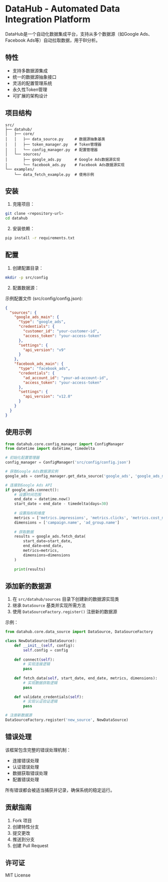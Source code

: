 # DataHub - Automated Data Integration Platform

DataHub是一个自动化数据集成平台，支持从多个数据源（如Google Ads、Facebook Ads等）自动拉取数据，用于BI分析。

## 特性

- 支持多数据源集成
- 统一的数据源抽象接口
- 灵活的配置管理系统
- 永久性Token管理
- 可扩展的架构设计

## 项目结构

```
src/
├── datahub/
│   ├── core/
│   │   ├── data_source.py     # 数据源抽象基类
│   │   ├── token_manager.py   # Token管理器
│   │   └── config_manager.py  # 配置管理器
│   └── sources/
│       ├── google_ads.py      # Google Ads数据源实现
│       └── facebook_ads.py    # Facebook Ads数据源实现
└── examples/
    └── data_fetch_example.py  # 使用示例
```

## 安装

1. 克隆项目：
```bash
git clone <repository-url>
cd datahub
```

2. 安装依赖：
```bash
pip install -r requirements.txt
```

## 配置

1. 创建配置目录：
```bash
mkdir -p src/config
```

2. 配置数据源：

示例配置文件 (src/config/config.json):
```json
{
  "sources": {
    "google_ads_main": {
      "type": "google_ads",
      "credentials": {
        "customer_id": "your-customer-id",
        "access_token": "your-access-token"
      },
      "settings": {
        "api_version": "v9"
      }
    },
    "facebook_ads_main": {
      "type": "facebook_ads",
      "credentials": {
        "ad_account_id": "your-ad-account-id",
        "access_token": "your-access-token"
      },
      "settings": {
        "api_version": "v12.0"
      }
    }
  }
}
```

## 使用示例

```python
from datahub.core.config_manager import ConfigManager
from datetime import datetime, timedelta

# 初始化配置管理器
config_manager = ConfigManager('src/config/config.json')

# 获取Google Ads数据源实例
google_ads = config_manager.get_data_source('google_ads', 'google_ads_main')

# 连接到Google Ads API
if google_ads.connect():
    # 设置时间范围
    end_date = datetime.now()
    start_date = end_date - timedelta(days=30)
    
    # 设置指标和维度
    metrics = ['metrics.impressions', 'metrics.clicks', 'metrics.cost_micros']
    dimensions = ['campaign.name', 'ad_group.name']
    
    # 获取数据
    results = google_ads.fetch_data(
        start_date=start_date,
        end_date=end_date,
        metrics=metrics,
        dimensions=dimensions
    )
    
    print(results)
```

## 添加新的数据源

1. 在 `src/datahub/sources` 目录下创建新的数据源实现类
2. 继承 `DataSource` 基类并实现所需方法
3. 使用 `DataSourceFactory.register()` 注册新的数据源

示例：
```python
from datahub.core.data_source import DataSource, DataSourceFactory

class NewDataSource(DataSource):
    def __init__(self, config):
        self.config = config
        
    def connect(self):
        # 实现连接逻辑
        pass
        
    def fetch_data(self, start_date, end_date, metrics, dimensions):
        # 实现数据获取逻辑
        pass
        
    def validate_credentials(self):
        # 实现认证验证逻辑
        pass

# 注册新数据源
DataSourceFactory.register('new_source', NewDataSource)
```

## 错误处理

该框架包含完整的错误处理机制：

- 连接错误处理
- 认证错误处理
- 数据获取错误处理
- 配置错误处理

所有错误都会被适当捕获并记录，确保系统的稳定运行。

## 贡献指南

1. Fork 项目
2. 创建特性分支
3. 提交更改
4. 推送到分支
5. 创建 Pull Request

## 许可证

MIT License
